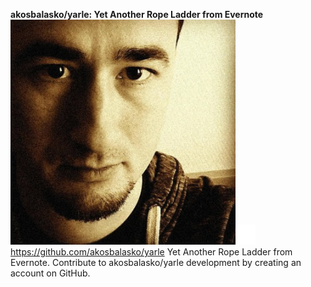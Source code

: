 **akosbalasko/yarle: Yet Another Rope Ladder from Evernote**
![unnamed_e2acf72f9e574f7aa0ee89aed453dd32](./unnamed_e2acf72f9e574f7aa0ee89aed453dd32.png)![unnamed_3139d32c93cd49bf9c941cf0dc98d2c1](./unnamed_3139d32c93cd49bf9c941cf0dc98d2c1.png)<https://github.com/akosbalasko/yarle>
Yet Another Rope Ladder from Evernote. Contribute to akosbalasko/yarle development by creating an account on GitHub.
